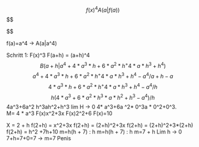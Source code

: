 $$
f(x)^4 A(a|f(a))
$$
$$

$$

$$
$$
f(a)=a^4 -> A(a|a^4)

Schritt 1:
F(x)^3
F(a+h) = (a+h)^4
$$ B(a+h | a^4+4*a^3*h+6*a^2*h^+4*a*h^3+h^4)
$$
$$  a^4+4*a^3*h+6*a^2*h^+4*a*h^3+h^4-a^4 / a+h -a
$$
$$ 4*a^3*h+6*a^2*h^+4*a*h^3+h^4-a^4 / h
$$
$$ h(4*a^3+6*a^2*h^3*a*h^2+h^3-a^4) /h
$$ 4a^3+6a^2 h^3ah^2+h^3
lim H -> 0
4* a^3+6a ^2* 0^3a * 0^2+0^3.  
M= 4 * a^3
F(x)x^2+3x
F(x)2^2+6
F(x)=10


X = 2 + h
f(2+h) = x^2+3x
f(2+h) = (2+h)^2+3x
f(2+h) = (2+h)^2+3*(2+h)
f(2+h) = h^2 +7h+10
m=h(h + 7) : h
m=h(h + 7) : h
m=7 + h
Lim h -> 0
7+h=7+0=7 -> m=7
																				Penis

